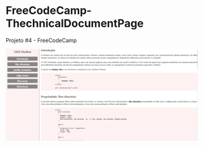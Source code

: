 # FreeCodeCamp-ThechnicalDocumentPage
Projeto #4 - FreeCodeCamp

![project image](https://github.com/Markimg22/FreeCodeCamp-ThechnicalDocumentPage/blob/master/image-layout.PNG)
